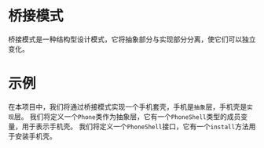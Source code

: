 # 桥接模式
桥接模式是一种结构型设计模式，它将抽象部分与实现部分分离，使它们可以独立变化。

# 示例
在本项目中，我们将通过桥接模式实现一个手机套壳，手机是`抽象`层，手机壳是`实现`层。
我们将定义一个`Phone`类作为抽象层，它有一个`PhoneShell`类型的成员变量，用于表示手机壳。
我们将定义一个`PhoneShell`接口，它有一个`install`方法用于安装手机壳。
